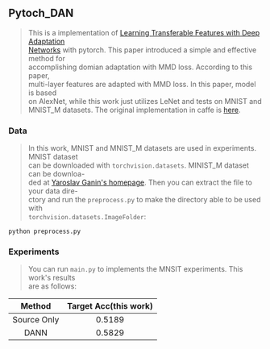 ## Pytoch_DAN
> This is a implementation of [Learning Transferable Features with Deep Adaptation  
> Networks][1] with pytorch. This paper introduced a simple and effective method for  
> accomplishing domian adaptation with MMD loss. According to this paper,  
> multi-layer features are adapted with MMD loss. In this paper, model is based  
> on AlexNet, while this work just utilizes LeNet and tests on MNIST and  
> MNIST_M datasets. The original implementation in caffe is [here][2].  

### Data
> In this work, MNIST and MNIST_M datasets are used in experiments. MNIST dataset  
> can be downloaded with `torchvision.datasets`. MINIST_M dataset can be downloa-  
> ded at [Yaroslav Ganin's homepage][3]. Then you can extract the file to your data dire-  
> ctory and run the `preprocess.py` to make the directory able to be used with  
> `torchvision.datasets.ImageFolder`:
```
python preprocess.py
```

### Experiments
> You can run `main.py` to implements the MNSIT experiments. This work's results  
> are as follows:  

|Method     | Target Acc(this work)|
|:----------:|:----------------:|
|Source Only| 0.5189|
|DANN       | 0.5829|



[1]:https://arxiv.org/pdf/1502.02791.pdf
[2]:https://github.com/thuml/DAN
[3]:http://yaroslav.ganin.net/